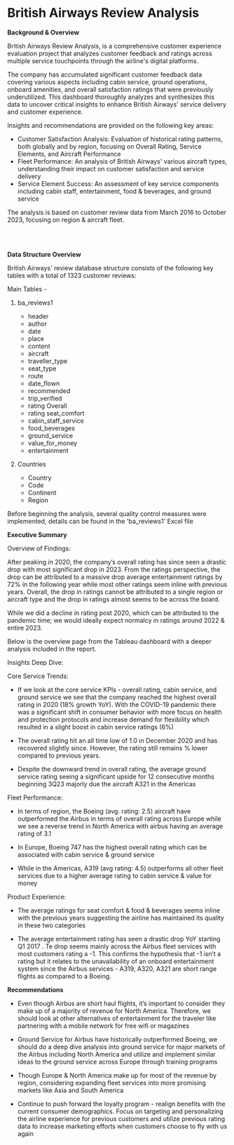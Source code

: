 # British Airways Review Analysis

**Background & Overview**

British Airways Review Analysis, is a comprehensive customer experience evaluation project that analyzes customer feedback and ratings across multiple service touchpoints through the airline's digital platforms.

The company has accumulated significant customer feedback data covering various aspects including cabin service, ground operations, onboard amenities, and overall satisfaction ratings that were previously underutilized. This dashboard thoroughly analyzes and synthesizes this data to uncover critical insights to enhance British Airways' service delivery and customer experience.

Insights and recommendations are provided on the following key areas:
* Customer Satisfaction Analysis: Evaluation of historical rating patterns, both globally and by region, focusing on Overall Rating, Service Elements, and Aircraft Performance
* Fleet Performance: An analysis of British Airways' various aircraft types, understanding their impact on customer satisfaction and service delivery
* Service Element Success: An assessment of key service components including cabin staff, entertainment, food & beverages, and ground service
  
The analysis is based on customer review data from March 2016 to October 2023, focusing on region & aircraft fleet.

<br><br>

**Data Structure Overview**

British Airways' review database structure consists of the following key tables with a total of 1323 customer reviews: 

Main Tables - 

1. ba_reviews1
     - header
     - author
     - date
     - place
     - content
     - aircraft
     - traveller_type
     - seat_type
     - route
     - date_flown
     - recommended
     - trip_verified
     - rating	Overall
     - rating	seat_comfort
     - cabin_staff_service
     - food_beverages
     - ground_service
     - value_for_money
     - entertainment
  
2. Countries
    - Country
    - Code
    - Continent
    - Region

Before beginning the analysis, several quality control measures were implemented, details can be found in the 'ba_reviews1' Excel file



**Executive Summary**

Overview of Findings:

After peaking in 2020, the company’s overall rating has since seen a drastic drop with most significant drop in 2023. From the ratings perspective, the drop can be attributed to a massive drop average entertainment ratings by 72% in the following year while most other ratings seem inline with previous years. Overall, the drop in ratings cannot be attributed to a single region or aircraft type and the drop in ratings almost seems to be across the board.

While we did a decline in rating post 2020, which can be attributed to the pandemic time; we would ideally expect normalcy in ratings around 2022 & entire 2023.

Below is the overview page from the Tableau dashboard with a deeper analysis included in the report.



Insights Deep Dive:

Core Service Trends:

* If we look at the core service KPIs - overall rating, cabin service, and ground service we see that the company reached the highest overall rating in 2020 (18% growth YoY). With the COVID-19 pandemic there was a significant shift in consumer behavior with more focus on health and protection protocols and increase demand for flexibility which resulted in a slight boost in cabin service ratings (6%)

* The overall rating hit an all time low of 1.0 in December 2020 and has recovered slightly since. However, the rating still remains % lower compared to previous years. 

* Despite the downward trend in overall rating, the average ground service rating seeing a significant upside for 12 consecutive months beginning 3Q23 majorly due the aircraft A321 in the Americas


Fleet Performance:

* In terms of region, the Boeing (avg. rating: 2.5)  aircraft have outperformed the Airbus in terms of overall rating across Europe while we see a reverse trend in North America with airbus having an average rating of 3.1

* In Europe, Boeing 747 has the highest overall rating which can be associated with cabin service & ground service

* While in the Americas, A319 (avg rating: 4.5) outperforms all other fleet services due to a higher average rating to cabin service & value for money


Product Experience:

* The average ratings for seat comfort & food & beverages seems inline with the previous years suggesting the airline has maintained its quality in these two categories

* The average entertainment rating has seen a drastic drop YoY starting Q1 2017 . Te drop seems mainly across the Airbus fleet services with most customers rating a -1. This confirms the hypothesis that -1 isn’t a rating but it relates to the unavailability of an onboard entertainment system since the Airbus services - A319, A320, A321 are short range flights as compared to a Boeing. 



**Recommendations**

* Even though Airbus are short haul flights, it’s important to consider they make up of a majority of revenue for North America. Therefore, we should look at other alternatives of entertainment for the traveler like partnering with a mobile network for free wifi or magazines

* Ground Service for Airbus have historically outperformed Boeing, we should do a deep dive analysis into ground service for major markets of the Airbus including North America and utilize and implement similar ideas to the ground service across Europe through training programs

* Though Europe & North America make up for most of the revenue by region, considering expanding fleet services into more promising markets like Asia and South America

* Continue to push forward the loyalty program - realign benefits with the current consumer demographics. Focus on targeting and personalizing the airline experience for previous customers and utilize previous rating  data to increase marketing efforts when customers choose to fly with us again
